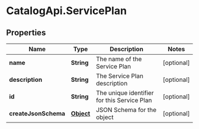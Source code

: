# CatalogApi.ServicePlan

## Properties
Name | Type | Description | Notes
------------ | ------------- | ------------- | -------------
**name** | **String** | The name of the Service Plan | [optional] 
**description** | **String** | The Service Plan description | [optional] 
**id** | **String** | The unique identifier for this Service Plan | [optional] 
**createJsonSchema** | [**Object**](.md) | JSON Schema for the object | [optional] 


